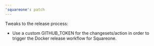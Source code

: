 ```yaml
---
'squareone': patch
---
```


Tweaks to the release process:

- Use a custom GITHUB_TOKEN for the changesets/action in order to trigger the Docker release workflow for Squareone.
